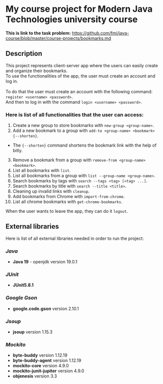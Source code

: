 # My course project for Modern Java Technologies university course
**This is link to the task problem:** https://github.com/fmi/java-course/blob/master/course-projects/bookmarks.md

## Description
This project represents client-server app where the users can easily create and organize their bookmarks.\
To use the functionalities of the app, the user must create an account and log in.\
<br>
To do that the user must create an account with the following command: `register <username> <password>`.\
And then to log in with the command `login <username> <password>`.

### Here is list of all functionalities that the user can access:
1. Create a new group to store bookmarks with `new-group <group-name>`.
2. Add a new bookmark to a group with `add-to <group-name> <bookmark> {--shorten}`.
 - The `{--shorten}` command shortens the bookmark link with the help of bitly.
3. Remove a bookmark from a group with `remove-from <group-name> <bookmark>`.
4. List all bookmarks with `list`.
5. List all bookmarks from a group with `list --group-name <group-name>`.
6. Search bookmarks by tags with `search --tags <tag> [<tag> ...]`.
7. Search bookmarks by title with `search --title <title>`.
8. Cleaning up invalid links with `cleanup`.
9. Add bookmarks from Chrome with `import-from-chrome`.
10. List all chrome bookmarks with `get-chrome-bookmarks`.

When the user wants to leave the app, they can do it `logout`.

## External libraries
Here is list of all external libraries needed in order to run the project:
### *Java*
- **Java 19** - openjdk version 19.0.1
### *JUnit*
- **JUnit5.8.1** 
### *Google Gson*
- **google.code.gson** version 2.10.1
### *Jsoup*
- **jsoup** version 1.15.3

### *Mockito*
- **byte-buddy** version 1.12.19
- **byte-buddy-agent** version 1.12.19
- **mockito-core** version 4.9.0
- **mockito-junit-jupiter** version 4.9.0
- **objenesis** version 3.3 
